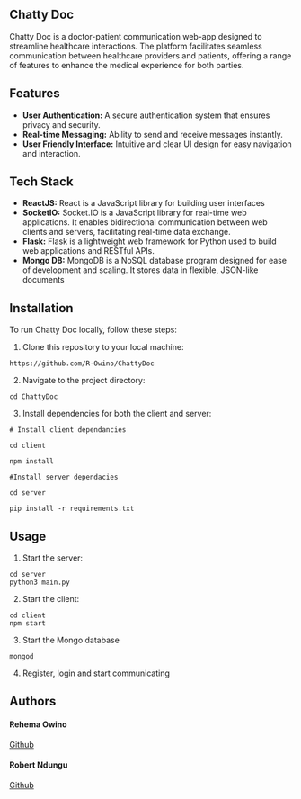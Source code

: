 ## Chatty Doc
Chatty Doc is a doctor-patient communication web-app designed to streamline healthcare interactions. 
The platform facilitates seamless communication between healthcare providers and patients, offering a range of features to enhance the 
medical experience for both parties.

## Features
* **User Authentication:** A secure authentication system that ensures privacy and security.
* **Real-time Messaging:** Ability to send and receive messages instantly.
* **User Friendly Interface:** Intuitive and clear UI design for easy navigation and interaction.

## Tech Stack
* **ReactJS:** React is a JavaScript library for building user interfaces
* **SocketIO:** Socket.IO is a JavaScript library for real-time web applications. It enables bidirectional communication
                between web clients and servers, facilitating real-time data exchange.
* **Flask:** Flask is a lightweight web framework for Python used to build web applications and RESTful APIs.
* **Mongo DB:** MongoDB is a NoSQL database program designed for ease of development and scaling. It stores data in flexible, JSON-like documents
  
## Installation
To run Chatty Doc locally, follow these steps:

1. Clone this repository to your local machine:
   
`https://github.com/R-Owino/ChattyDoc`

2. Navigate to the project directory:

`cd ChattyDoc`

3. Install dependencies for both the client and server:

```
# Install client dependancies

cd client

npm install

#Install server dependacies

cd server

pip install -r requirements.txt
```

## Usage
1. Start the server:

```
cd server
python3 main.py
```

2. Start the client:

```
cd client
npm start
```
3. Start the Mongo database

```
mongod
```
4. Register, login and start communicating

## Authors
#### Rehema Owino
[Github](https://github.com/R-Owino/)

#### Robert Ndungu
[Github](https://github.com/doni-robert/)

